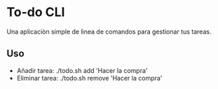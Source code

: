 # To-do CLI
Una aplicaciòn simple de lìnea de comandos para gestionar tus tareas.
## Uso
- Añadir tarea: ./todo.sh add 'Hacer la compra'
- Eliminar tarea: ./todo.sh remove 'Hacer la compra'
